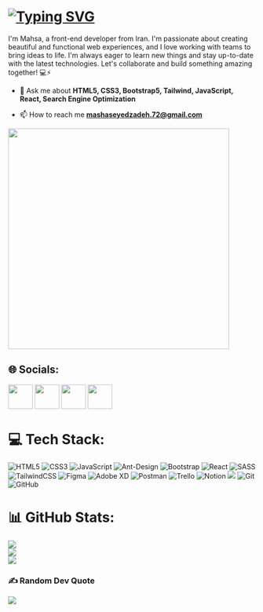 # <a href="https://git.io/typing-svg"><img src="https://readme-typing-svg.herokuapp.com?font=Fira+Code&weight=500&size=25&pause=1000&color=FF3466&width=435&separator=%3C&lines=Hello%2C+Welcome+To+My+page+;)%3CI'm+Mahsa+Seyedzadeh+Front-end+Developer" alt="Typing SVG" /></a>
I'm Mahsa, a front-end developer from Iran. I'm passionate about creating beautiful and functional web experiences, and I love working with teams to bring ideas to life. I'm always eager to learn new things and stay up-to-date with the latest technologies. Let's collaborate and build something amazing together! 💻⚡️

- 💬 Ask me about **HTML5, CSS3, Bootstrap5, Tailwind, JavaScript, React, Search Engine Optimization**

- 📫 How to reach me **mashaseyedzadeh.72@gmail.com**

<img src="https://media.giphy.com/media/L1R1tvI9svkIWwpVYr/giphy.gif" width="450" align="center" >

## 🌐 Socials:
 <a href="https://linkedin.com/in/mahsa-seyedzadeh-448b0b178" terget="_blank"><img height="50" src="https://www.vectorlogo.zone/logos/linkedin/linkedin-tile.svg"></a>
 <a href="https://instagram.com/mhs__syz"><img height="50" src="https://www.vectorlogo.zone/logos/instagram/instagram-icon.svg"></a>
 <a href="https://twitter.com/mahsasydi"><img height="50" src="https://www.vectorlogo.zone/logos/twitter/twitter-tile.svg"></a>
  <a href="https://mahsaseyedzadeh.72@gmail.com"><img height="50" src="https://www.vectorlogo.zone/logos/gmail/gmail-icon.svg"></a>

 
# 💻 Tech Stack:
![HTML5](https://img.shields.io/badge/html5-%23E34F26.svg?style=flat&logo=html5&logoColor=white) ![CSS3](https://img.shields.io/badge/css3-%231572B6.svg?style=flat&logo=css3&logoColor=white) ![JavaScript](https://img.shields.io/badge/javascript-%23323330.svg?style=flat&logo=javascript&logoColor=%23F7DF1E) ![Ant-Design](https://img.shields.io/badge/-AntDesign-%230170FE?style=flat&logo=ant-design&logoColor=white) ![Bootstrap](https://img.shields.io/badge/bootstrap-%23563D7C.svg?style=flat&logo=bootstrap&logoColor=white) ![React](https://img.shields.io/badge/react-%2320232a.svg?style=flat&logo=react&logoColor=%2361DAFB) ![SASS](https://img.shields.io/badge/SASS-hotpink.svg?style=flat&logo=SASS&logoColor=white) ![TailwindCSS](https://img.shields.io/badge/tailwindcss-%2338B2AC.svg?style=flat&logo=tailwind-css&logoColor=white) ![Figma](https://img.shields.io/badge/figma-%23F24E1E.svg?style=flat&logo=figma&logoColor=white) ![Adobe XD](https://img.shields.io/badge/Adobe%20XD-470137?style=flat&logo=Adobe%20XD&logoColor=#FF61F6)  ![Postman](https://img.shields.io/badge/Postman-FF6C37?style=flat&logo=postman&logoColor=white) ![Trello](https://img.shields.io/badge/Trello-%23026AA7.svg?style=flat&logo=Trello&logoColor=white) ![Notion](https://img.shields.io/badge/Notion-%23000000.svg?style=flat&logo=notion&logoColor=white)
<img src="https://img.shields.io/badge/-Visual%20Studio%20Code-23A9F2?style=flat-square&logo=Visual%20Studio%20Code&logoColor=white"/>
![Git](https://img.shields.io/badge/-Git-black?style=flat-square&logo=git)
![GitHub](https://img.shields.io/badge/-GitHub-181717?style=flat-square&logo=github)
# 📊 GitHub Stats:
![](https://github-readme-stats.vercel.app/api?username=mahsaseyedzadeh&theme=midnight-purple&hide_border=false&include_all_commits=false&count_private=false)<br/>
![](https://github-readme-streak-stats.herokuapp.com/?user=mahsaseyedzadeh&theme=midnight-purple&hide_border=false)<br/>
![](https://github-readme-stats.vercel.app/api/top-langs/?username=mahsaseyedzadeh&theme=midnight-purple&hide_border=false&include_all_commits=false&count_private=false&layout=compact)


### ✍️ Random Dev Quote
![](https://quotes-github-readme.vercel.app/api?type=horizontal&theme=dark)



<!-- Proudly created with GPRM ( https://gprm.itsvg.in ) -->
